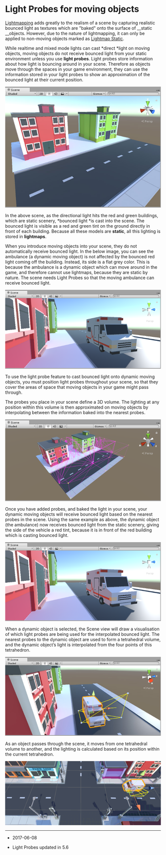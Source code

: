 # Light Probes for moving objects

[Lightmapping](Lightmapping) adds greatly to the realism of a scene by capturing realistic bounced light as textures which are "baked" onto the surface of __static __objects. However, due to the nature of lightmapping, it can only be applied to non-moving objects marked as [Lightmap Static](StaticObjects).

While realtime and mixed mode lights can cast *direct *light on moving objects, moving objects do not receive bounced light from your static environment unless you use __light probes__. Light probes store information about how light is bouncing around in your scene. Therefore as objects move through the spaces in your game environment, they can use the information stored in your light probes to show an approximation of the bounced light at their current position.

![A simple scene showing bounced light from static scenery.](../uploads/Main/LightProbes-MovingObjects-1.jpg)

In the above scene, as the directional light hits the red and green buildings, which are static scenery, *bounced light *is cast into the scene. The bounced light is visible as a red and green tint on the ground directly in front of each building. Because all these models are __static__, all this lighting is stored in __lightmaps__.

When you introduce moving objects into your scene, they do not automatically receive bounced light. In the below image, you can see the ambulance (a dynamic moving object) is not affected by the bounced red light coming off the building. Instead, its side is a flat grey color. This is because the ambulance is a dynamic object which can move around in the game, and therefore cannot use lightmaps, because they are static by nature. The scene needs Light Probes so that the moving ambulance can receive bounced light.

![The side of the ambulance is a flat grey color, even though it should be receiving some bounced red light from the front of the building.](../uploads/Main/LightProbes-MovingObjects-2.png)

To use the light probe feature to cast bounced light onto dynamic moving objects, you must position light probes throughout your scene, so that they cover the areas of space that moving objects in your game might pass through.

The probes you place in your scene define a 3D volume. The lighting at any position within this volume is then approximated on moving objects by interpolating between the information baked into the nearest probes.

![Light probes placed around the static scenery in a simple scene. The light probes are shown as yellow dots. They are shown connected by magenta lines, to visualise the volume that they define.](../uploads/Main/LightProbes-MovingObjects-3.png)

Once you have added probes, and baked the light in your scene, your dynamic moving objects will receive bounced light based on the nearest probes in the scene. Using the same example as above, the dynamic object (the ambulance) now receives bounced light from the static scenery, giving the side of the vehicle a red tint, because it is in front of the red building which is casting bounced light.

![The side of the ambulance now has a red tint because it is receiving bounced red light from the front of the building, via the light probes in the scene.](../uploads/Main/LightProbes-MovingObjects-4.png)

When a dynamic object is selected, the Scene view will draw a visualisation of which light probes are being used for the interpolated bounced light. The nearest probes to the dynamic object are used to form a tetrahedral volume, and the dynamic object’s light is interpolated from the four points of this tetrahedron.

![The light probes that are being used to light a dynamic object are revealed in the scene view when the object is selected, connected by yellow lines to show the tetrahedral volume.](../uploads/Main/LightProbes-MovingObjects-5.jpg)

As an object passes through the scene, it moves from one tetrahedral volume to another, and the lighting is calculated based on its position within the current tetrahedron.

![A dynamic object moving through a scene with light probes, showing how it passes from one tetrahedral light probe volume to another.](../uploads/Main/LightProbes-MovingObjects-6.gif)

---

* <span class="page-edit"> 2017-06-08  <!-- include IncludeTextNewPageNoEdit --></span>

* <span class="page-history">Light Probes updated in 5.6</span>